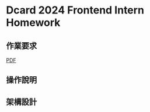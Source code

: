 # Dcard 2024 Frontend Intern Homework

## 作業要求

[PDF](./2024%20Frontend%20Intern%20Homework%20(1).pdf)

## 操作說明

## 架構設計
